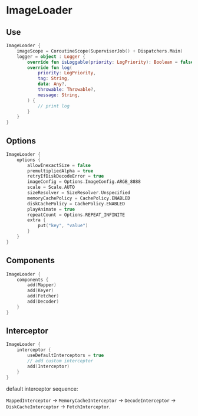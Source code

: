 # ImageLoader

## Use

```kotlin
ImageLoader {
    imageScope = CoroutineScope(SupervisorJob() + Dispatchers.Main)
    logger = object : Logger {
        override fun isLoggable(priority: LogPriority): Boolean = false
        override fun log(
            priority: LogPriority,
            tag: String,
            data: Any?,
            throwable: Throwable?,
            message: String,
        ) {
            // print log
        }
    }
}
```

## Options

```kotlin
ImageLoader {
    options {
        allowInexactSize = false
        premultipliedAlpha = true
        retryIfDiskDecodeError = true
        imageConfig = Options.ImageConfig.ARGB_8888
        scale = Scale.AUTO
        sizeResolver = SizeResolver.Unspecified
        memoryCachePolicy = CachePolicy.ENABLED
        diskCachePolicy = CachePolicy.ENABLED
        playAnimate = true
        repeatCount = Options.REPEAT_INFINITE
        extra {
            put("key", "value")
        }
    }
}
```

## Components

```kotlin
ImageLoader {
    components {
        add(Mapper)
        add(Keyer)
        add(Fetcher)
        add(Decoder)
    }
}
```

## Interceptor

```kotlin
ImageLoader {
    interceptor {
        useDefaultInterceptors = true
        // add custom interceptor
        add(Interceptor)
    }
}
```

default interceptor sequence:

`MappedInterceptor` -> `MemoryCacheInterceptor` -> `DecodeInterceptor` -> `DiskCacheInterceptor` -> `FetchInterceptor`.

